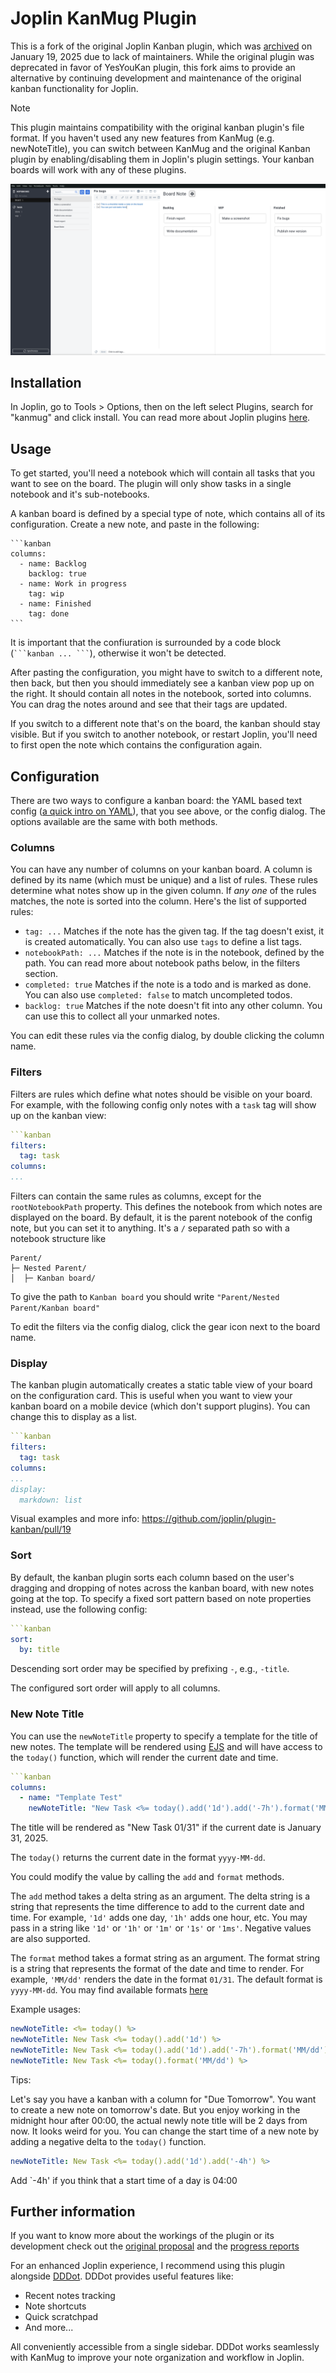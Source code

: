 # Joplin KanMug Plugin

This is a fork of the original Joplin Kanban plugin, which was [archived](https://github.com/joplin/plugin-kanban/issues/57) on January 19, 2025 due to lack of maintainers. While the original plugin was deprecated in favor of YesYouKan plugin, this fork aims to provide an alternative by continuing development and maintenance of the original kanban functionality for Joplin.

> [!NOTE]  
> This plugin maintains compatibility with the original kanban plugin's file format. If you haven't used any new features from KanMug (e.g. newNoteTitle), you can switch between KanMug and the original Kanban plugin by enabling/disabling them in Joplin's plugin settings. Your kanban boards will work with any of these plugins.

![screenshot](images/kanban-screenshot.png)

## Installation

In Joplin, go to Tools > Options, then on the left select Plugins, search for "kanmug" and click install. You can read more about Joplin plugins [here](https://joplinapp.org/plugins/).

## Usage

To get started, you'll need a notebook which will contain all tasks that you want to see on the board. The plugin will only show tasks in a single notebook and it's sub-notebooks.

A kanban board is defined by a special type of note, which contains all of its configuration. Create a new note, and paste in the following:

    ```kanban
    columns:
      - name: Backlog
        backlog: true
      - name: Work in progress
        tag: wip
      - name: Finished
        tag: done
    ```

It is important that the confiuration is surrounded by a code block (` ```kanban ... ``` `), otherwise it won't be detected.

After pasting the configuration, you might have to switch to a different note, then back, but then you should immediately see a kanban view pop up on the right. It should contain all notes in the notebook, sorted into columns. You can drag the notes around and see that their tags are updated.

If you switch to a different note that's on the board, the kanban should stay visible. But if you switch to another notebook, or restart Joplin, you'll need to first open the note which contains the configuration again.

## Configuration

There are two ways to configure a kanban board: the YAML based text config ([a quick intro on YAML](https://learnxinyminutes.com/docs/yaml/)), that you see above, or the config dialog. The options available are the same with both methods.

### Columns

You can have any number of columns on your kanban board. A column is defined by its name (which must be unique) and a list of rules. These rules determine what notes show up in the given column. If _any one_ of the rules matches, the note is sorted into the column. Here's the list of supported rules:

* `tag: ...` Matches if the note has the given tag. If the tag doesn't exist, it is created automatically. You can also use `tags` to define a list tags.
* `notebookPath: ...` Matches if the note is in the notebook, defined by the path. You can read more about notebook paths below, in the filters section.
* `completed: true` Matches if the note is a todo and is marked as done. You can also use `completed: false` to match uncompleted todos.
* `backlog: true` Matches if the note doesn't fit into any other column. You can use this to collect all your unmarked notes.

You can edit these rules via the config dialog, by double clicking the column name.

### Filters

Filters are rules which define what notes should be visible on your board. For example, with the following config only notes with a `task` tag will show up on the kanban view:

```yaml
```kanban
filters:
  tag: task
columns:
...
```

Filters can contain the same rules as columns, except for the `rootNotebookPath` property. This defines the notebook from which notes are displayed on the board. By default, it is the parent notebook of the config note, but you can set it to anything. It's a `/` separated path so with a notebook structure like

```
Parent/
├─ Nested Parent/
│  ├─ Kanban board/
```

To give the path to `Kanban board` you should write `"Parent/Nested Parent/Kanban board"`

To edit the filters via the config dialog, click the gear icon next to the board name.

### Display

The kanban plugin automatically creates a static table view of your board on the configuration card. This is useful when you want to view your kanban board on a mobile device (which don't support plugins). You can change this to display as a list. 

```yaml
```kanban
filters:
  tag: task
columns:
...
display:
  markdown: list
```

Visual examples and more info: https://github.com/joplin/plugin-kanban/pull/19

### Sort

By default, the kanban plugin sorts each column based on the user's dragging and dropping of notes across the kanban board, with new notes going at the top. To specify a fixed sort pattern based on note properties instead, use the following config:

```yaml
```kanban
sort:
  by: title
```

Descending sort order may be specified by prefixing `-`, e.g., `-title`.

The configured sort order will apply to all columns.

### New Note Title

You can use the `newNoteTitle` property to specify a template for the title of new notes. The template will be rendered using [EJS](https://ejs.co/) and will have access to the `today()` function, which will render the current date and time.

```yaml
```kanban
columns:
  - name: "Template Test"
    newNoteTitle: "New Task <%= today().add('1d').add('-7h').format('MM/dd') %>"
```

The title will be rendered as "New Task 01/31" if the current date is January 31, 2025.

The `today()` returns the current date in the format `yyyy-MM-dd`.

You could modify the value by calling the `add` and `format` methods.

The `add` method takes a delta string as an argument. The delta string is a string that represents the time difference to add to the current date and time. For example, `'1d'` adds one day, `'1h'` adds one hour, etc. You may pass in a string like `'1d'` or `'1h'` or `'1m'` or `'1s'` or `'1ms'`. Negative values are also supported.

The `format` method takes a format string as an argument. The format string is a string that represents the format of the date and time to render. For example, `'MM/dd'` renders the date in the format `01/31`. The default format is `yyyy-MM-dd`. You may find available formats [here](https://github.com/moment/luxon/blob/master/docs/formatting.md#table-of-tokens)

Example usages:

```yaml
newNoteTitle: <%= today() %>
newNoteTitle: New Task <%= today().add('1d') %>
newNoteTitle: New Task <%= today().add('1d').add('-7h').format('MM/dd') %>
newNoteTitle: New Task <%= today().format('MM/dd') %>
```

Tips:

Let's say you have a kanban with a column for "Due Tomorrow". You want to create a new note on tomorrow's date. But you enjoy working in the midnight hour after 00:00, the actual newly note title will be 2 days from now. It looks weird for you. You can change the start time of a new note by adding a negative delta to the `today()` function.

```yaml
newNoteTitle: New Task <%= today().add('1d').add('-4h') %>
```
Add `-4h' if you think that a start time of a day is 04:00

## Further information

If you want to know more about the workings of the plugin or its development check out the [original proposal](https://discourse.joplinapp.org/t/kanban-board-project/17469) and the [progress reports](https://discourse.joplinapp.org/t/kanban-board-project/17469)

For an enhanced Joplin experience, I recommend using this plugin alongside [DDDot](https://github.com/benlau/joplin-plugin-dddot). DDDot provides useful features like:

- Recent notes tracking
- Note shortcuts
- Quick scratchpad
- And more...

All conveniently accessible from a single sidebar. DDDot works seamlessly with KanMug to improve your note organization and workflow in Joplin.
